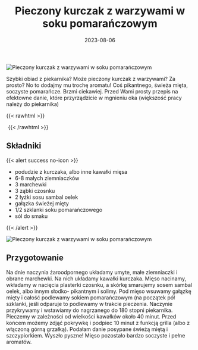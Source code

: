 ﻿---
title: "Pieczony kurczak z warzywami w soku pomarańczowym"
date: 2023-08-06
categories:
- dania główne
tags:
- kurczak
- pomarańcze
- dania mięsne
thumbnailImagePosition: "top"
---
![Pieczony kurczak z warzywami w soku pomarańczowym](/img/Pieczony-kurczak-z-warzywami-w-soku-pomarańczowym/Pieczony-kurczak-z-warzywami-w-soku-pomarańczowym-1.jpg)

Szybki obiad z piekarnika? Może pieczony kurczak z warzywami? Za prosto? No to dodajmy mu trochę aromatu! Coś pikantnego, świeża mięta, soczyste pomarańcze. Brzmi ciekawiej. Przed Wami prosty przepis na efektowne danie, które przyrządzicie w mgnieniu oka (większość pracy należy do piekarnika)
<!--more-->

{{< rawhtml >}}
<div id="ceneoaffcontainer625563"></div>
<a id="ceneoaff-logo" title="Ceneo.pl" href="https://www.ceneo.pl/#pid=26977&crid=625563&cid=46110" rel="nofollow"><img style="border:0;width:1px;height:1px;" src="//image.ceneostatic.pl/data/custom_images/4917/custom_image.png" alt="Ceneo.pl" /></a>
<script type="text/javascript" charset="utf-8">
	if (typeof CeneoAPOptions == "undefined" || CeneoAPOptions == null)
	{
	var CeneoAPOptions = new Array(); 
	stamp = parseInt(new Date().getTime()/86400, 10);
	var script = document.createElement("script");
	script.setAttribute("type", "text/javascript");
	script.setAttribute("src", "//partnerzyapi.ceneo.pl/External/ap.js?"+stamp);
	script.setAttribute("charset", "utf-8");
	var head = document.getElementsByTagName("head")[0];
	head.appendChild(script);
	}
	CeneoAPOptions[CeneoAPOptions.length] =
	{
		ad_creation: 625563,
		ad_channel: 46110,
		ad_partner: 26977,
		ad_type: 1,
		ad_content: '817,3528,4496',
		ad_format: 1,
		ad_newpage: true,
		ad_basket: false,
		ad_container: 'ceneoaffcontainer625563',
		ad_formatTypeId: 1,
		ad_contextual: false, 
		ad_recommended: false, 
		ad_showRank: false 
	};
</script>
{{< /rawhtml >}}

## Składniki
{{< alert success no-icon >}}
- podudzie z kurczaka, albo inne kawałki mięsa
- 6-8 małych ziemniaczków
- 3 marchewki
- 3 ząbki czosnku
- 2 łyżki sosu sambal oelek
- gałązka świeżej mięty  
- 1/2 szklanki soku pomarańczowego
- sól do smaku

{{< /alert >}}

![Pieczony kurczak z warzywami w soku pomarańczowym](/img/Pieczony-kurczak-z-warzywami-w-soku-pomarańczowym/Pieczony-kurczak-z-warzywami-w-soku-pomarańczowym-2.jpg)

## Przygotowanie
Na dnie naczynia żaroodpornego układamy umyte, małe ziemniaczki i obrane marchewki. Na nich układamy kawałki kurczaka. Mięso nacinamy, wkładamy w nacięcia plasterki czosnku, a skórkę smarujemy sosem sambal oelek, albo innym słodko- pikantnym i solimy. Pod mięso wsuwamy gałązkę mięty i całość podlewamy sokiem pomarańczowym (na początek pół szklanki, jeśli odparuje to podlewamy w trakcie pieczenia. Naczynie przykrywamy i wstawiamy do nagrzanego do 180 stopni piekarnika.
Pieczemy w zależności od wielkości kawałków około 40 minut. Przed końcem możemy zdjąć pokrywkę i podpiec 10 minut z funkcją grilla (albo z włączoną górną grzałką). Podałam danie posypane świeżą miętą i szczypiorkiem. Wyszło pyszne! Mięso pozostało bardzo soczyste i pełne aromatów.
